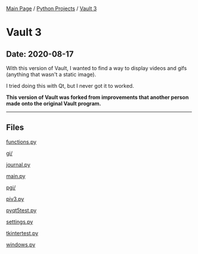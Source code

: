 [Main Page](/) / [Python Projects](/python) / [Vault 3](/python/2020-08-17_Vault_3)

# Vault 3

## Date: 2020-08-17

With this version of Vault, I wanted to find a way to display videos and gifs (anything that wasn't a static image).

I tried doing this with Qt, but I never got it to worked.

**This version of Vault was forked from improvements that another person made onto the original Vault program.**

-----

## Files

[functions.py](functions.py)

[gi/](gi)

[journal.py](journal.py)

[main.py](main.py)

[pgi/](pgi)

[piv3.py](piv3.py)

[pyqt5test.py](pyqt5test.py)

[settings.py](settings.py)

[tkintertest.py](tkintertest.py)

[windows.py](windows.py)